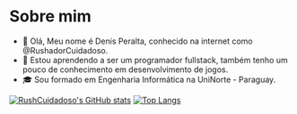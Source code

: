 # Sobre mim
- 👋 Olá, Meu nome é Denis Peralta, conhecido na internet como @RushadorCuidadoso.
- 🌱 Estou aprendendo a ser um programador fullstack, também tenho um pouco de conhecimento em desenvolvimento de jogos.
- 🎓 Sou formado em Engenharia Informática na UniNorte - Paraguay.

[![RushCuidadoso's GitHub stats](https://github-readme-stats.vercel.app/api?username=RushCuidadoso&show_icons=true&theme=github_dark)](https://github.com/anuraghazra/github-readme-stats)
[![Top Langs](https://github-readme-stats.vercel.app/api/top-langs/?username=RushCuidadoso&show_icons=true&theme=github_dark)](https://github.com/anuraghazra/github-readme-stats)

<!---
RushCuidadoso/RushCuidadoso is a ✨ special ✨ repository because its `README.md` (this file) appears on your GitHub profile.
You can click the Preview link to take a look at your changes.
--->
